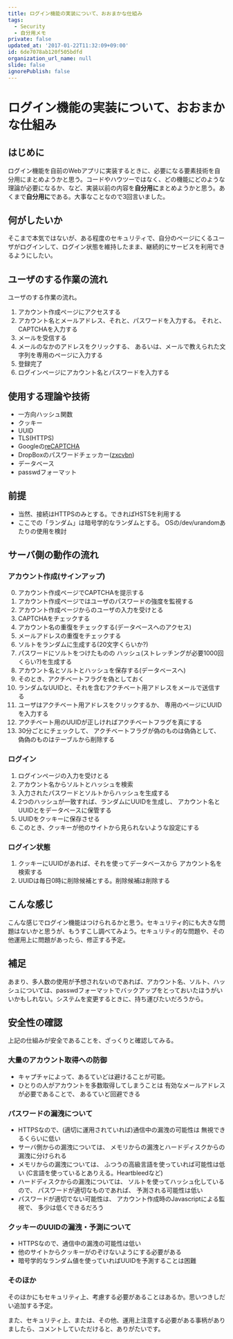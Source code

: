 ```yaml
---
title: ログイン機能の実装について、おおまかな仕組み
tags:
  - Security
  - 自分用メモ
private: false
updated_at: '2017-01-22T11:32:09+09:00'
id: 6de7078ab120f505bdfd
organization_url_name: null
slide: false
ignorePublish: false
---
```

ログイン機能の実装について、おおまかな仕組み
======================================

はじめに
-------

ログイン機能を自前のWebアプリに実装するときに、必要になる要素技術を自分用にまとめようかと思う。コードやハウツーではなく、どの機能にどのような理論が必要になるか、など、実装以前の内容を**自分用に**まとめようかと思う。あくまで**自分用に**である。大事なことなので3回言いました。

何がしたいか
-----------

そこまで本気ではないが、ある程度のセキュリティで、自分のページにくるユーザがログインして、ログイン状態を維持したまま、継続的にサービスを利用できるようにしたい。

ユーザのする作業の流れ
-------------------

ユーザのする作業の流れ。

1. アカウント作成ページにアクセスする
2. アカウント名とメールアドレス、それと、パスワードを入力する。
        それと、CAPTCHAを入力する
3. メールを受信する
4. メールのなかのアドレスをクリックする、
      あるいは、メールで教えられた文字列を専用のページに入力する
5. 登録完了
6. ログインページにアカウント名とパスワードを入力する

使用する理論や技術
----------------

* 一方向ハッシュ関数
* クッキー
* UUID
* TLS(HTTPS)
* Googleの[reCAPTCHA](https://www.google.com/recaptcha/intro/)
* DropBoxのパスワードチェッカー([zxcvbn](https://blogs.dropbox.com/tech/2012/04/zxcvbn-realistic-password-strength-estimation/))
* データベース
* passwdフォーマット

前提
----

* 当然、接続はHTTPSのみとする。できればHSTSを利用する
* ここでの「ランダム」は暗号学的なランダムとする。
        OSの/dev/urandomあたりの使用を検討

サーバ側の動作の流れ
------------------

### アカウント作成(サインアップ)

0. アカウント作成ページでCAPTCHAを提示する
0. アカウント作成ページではユーザのパスワードの強度を監視する
1. アカウント作成ページからのユーザの入力を受けとる
1. CAPTCHAをチェックする
2. アカウント名の重復をチェックする(データベースへのアクセス)
3. メールアドレスの重復をチェックする
4. ソルトをランダムに生成する(20文字くらいか?)
5. パスワードにソルトをつけたものの
        ハッシュ(ストレッチングが必要1000回くらい?)を生成する
6. アカウント名とソルトとハッシュを保存する(データベースへ)
7. そのとき、アクチベートフラグを偽としておく
8. ランダムなUUIDと、それを含むアクチベート用アドレスをメールで送信する
9. ユーザはアクチベート用アドレスをクリックするか、
        専用のページにUUIDを入力する
10. アクチベート用のUUIDが正しければアクチベートフラグを真にする
11. 30分ごとにチェックして、
        アクチベートフラグが偽のものは偽偽として、
        偽偽のものはテーブルから削除する

### ログイン

1. ログインページの入力を受けとる
2. アカウント名からソルトとハッシュを検索
3. 入力されたパスワードとソルトからハッシュを生成する
4. 2つのハッシュが一致すれば、ランダムにUUIDを生成し、
        アカウント名とUUIDとをデータベースに保管する
5. UUIDをクッキーに保存させる
6. このとき、クッキーが他のサイトから見られないような設定にする

### ログイン状態

1. クッキーにUUIDがあれば、それを使ってデータベースから
        アカウント名を検索する
2. UUIDは毎日0時に削除候補とする。削除候補は削除する

こんな感じ
---------

こんな感じでログイン機能はつけられるかと思う。セキュリティ的にも大きな問題はないかと思うが、もうすこし調べてみよう。セキュリティ的な問題や、その他運用上に問題があったら、修正する予定。

補足
----

あまり、多人数の使用が予想されないのであれば、アカウント名、ソルト、ハッシュについては、passwdフォーマットでバックアップをとっておいたほうがいいかもしれない。システムを変更するときに、持ち運びたいだろうから。

安全性の確認
-----------

上記の仕組みが安全であることを、ざっくりと確認してみる。

### 大量のアカウント取得への防御

* キャプチャによって、あるていどは避けることが可能。
* ひとりの人がアカウントを多数取得してしまうことは
        有効なメールアドレスが必要であることで、
        あるていど回避できる

### パスワードの漏洩について

* HTTPSなので、(適切に運用されていれば)通信中の漏洩の可能性は
        無視できるくらいに低い
* サーバ側からの漏洩については、
        メモリからの漏洩とハードディスクからの漏洩に分けられる
* メモリからの漏洩については、
        ふつうの高級言語を使っていれば可能性は低い
        (C言語を使っているとありえる。Heartbleedなど)
* ハードディスクからの漏洩については、
        ソルトを使ってハッシュ化しているので、
        パスワードが適切なものであれば、
        予測される可能性は低い
* パスワードが適切でない可能性は、
        アカウント作成時のJavascriptによる監視で、
        多少は低くできるだろう

### クッキーのUUIDの漏洩・予測について

* HTTPSなので、通信中の漏洩の可能性は低い
* 他のサイトからクッキーがのぞけないようにする必要がある
* 暗号学的なランダム値を使っていればUUIDを予測することは困難

### そのほか

そのほかにもセキュリティ上、考慮する必要があることはあるか。思いつきしだい追加する予定。

また、セキュリティ上、または、その他、運用上注意する必要がある事柄がありましたら、コメントしていただけると、ありがたいです。
